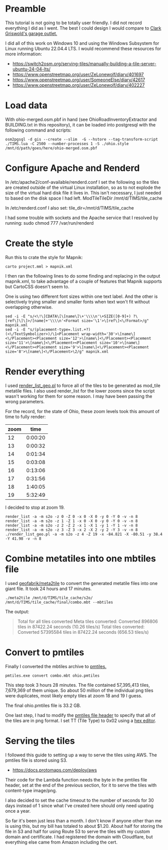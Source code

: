 # Preamble

This tutorial is not going to be totally user friendly. I did not record everything I did as I went. The best I could design I would compare to [Clark Griswold's garage outlet.](https://www.youtube.com/watch?v=iXaw70X7wb4)

I did all of this work on Windows 10 and using the Windows Subsystem for Linux running Ubuntu 22.04.4 LTS. I would recommend these resources for more information:

* https://switch2osm.org/serving-tiles/manually-building-a-tile-server-ubuntu-24-04-lts/
* https://www.openstreetmap.org/user/ZeLonewolf/diary/401697
* https://www.openstreetmap.org/user/SomeoneElse/diary/42617
* https://www.openstreetmap.org/user/ZeLonewolf/diary/402227

# Load data

With ohio-merged.osm.pbf in hand (see OhioRoadInventoryExtractor and BUILDING.txt in this repository), it can be loaded into postgresql with the following command and scripts:

    osm2pgsql -d gis --create --slim  -G --hstore --tag-transform-script ./TIMS.lua -C 2500 --number-processes 1 -S ./ohio.style /mnt/d/path/goes/here/ohio-merged.osm.pbf

# Configure Apache and Renderd

In /etc/apache2/conf-available/renderd.conf I set the following so the tiles are created outside of the virtual Linux installation, so as to not explode the size of the virtual hard disk file it lives in. This isn't necessary, I just needed to based on the disk space I had left.
    ModTileTileDir /mnt/d/TIMS/tile_cache
	
In  /etc/renderd.conf I also set:
    tile_dir=/mnt/d/TIMS/tile_cache

I had some trouble with sockets and the Apache service that I resolved by running:
    sudo chmod 777 /var/run/renderd

# Create the style

Run this to crate the style for Mapnik:

    carto project.mml > mapnik.xml

I then ran the following lines to do some finding and replacing in the output mapnik.xml, to take advantage of a couple of features that Mapnik supports but CartoCSS doesn't seem to.

One is using two different font sizes within one text label. And the other is selectively trying smaller and smaller fonts when text won't fit without overlapping otherwise.

    sed -i -E "s/<\!\[CDATA\[\[name\]\+'\\\\n'\+SIZE([0-9]+) ?\[ref\]\]\]>/[name]+'\\\\n'<Format size='\1'>\[ref\]<\/Format>/g" mapnik.xml
    sed -i -E "s/(placement-type=.list.+?)(<\/TextSymbolizer>)/\1<Placement wrap-width='30'>\[name\]<\/Placement><Placement size='12'>\[name\]<\/Placement><Placement size='11'>\[name\]<\/Placement><Placement size='10'>\[name\]<\/Placement><Placement size='9'>\[name\]<\/Placement><Placement size='8'>\[name\]<\/Placement>\2/g" mapnik.xml

# Render everything

I used [render_list_geo.pl](https://github.com/alx77/render_list_geo.pl) to force all of the tiles to be generated as mod_tile metatile files.
I also used render_list for the lower zooms since the script wasn't working for them for some reason. I may have been passing the wrong parameters.

For the record, for the state of Ohio, these zoom levels took this amount of time to fully render:

|zoom|time|
|----|----|
|12|0:00:20|
|13|0:00:32|
|14|0:01:34|
|15|0:03:08|
|16|0:13:06|
|17|0:31:56|
|18|1:40:05|
|19|5:32:49|

I decided to stop at zoom 19.

    render_list -a -m s2o -z 0 -Z 0 -x 0 -X 0 -y 0 -Y 0 -v -n 8
    render_list -a -m s2o -z 1 -Z 1 -x 0 -X 0 -y 0 -Y 0 -v -n 8
    render_list -a -m s2o -z 2 -Z 2 -x 1 -X 1 -y 1 -Y 1 -v -n 8
    render_list -a -m s2o -z 3 -Z 3 -x 2 -X 2 -y 2 -Y 3 -v -n 8
    ./render_list_geo.pl -a -m s2o -z 4 -Z 19 -x -84.821 -X -80.51 -y 38.4 -Y 41.98 -v -n 8

# Combine metatiles into one mbtiles file

I used [geofabrik/meta2tile](https://github.com/geofabrik/meta2tile) to convert the generated metatile files into one giant file. It took 24 hours and 17 minutes.

    ./meta2tile /mnt/d/TIMS/tile_cache/s2o/ /mnt/d/TIMS/tile_cache/final/combo.mbt --mbtiles

The output:

> Total for all tiles converted
> Meta tiles converted: Converted 896806 tiles in 87422.24 seconds (10.26 tiles/s)
> Total tiles converted: Converted 57395584 tiles in 87422.24 seconds (656.53 tiles/s)

# Convert to pmtiles

Finally I converted the mbtiles archive to [pmtiles.](https://github.com/protomaps/go-pmtiles/releases)

    pmtiles.exe convert combo.mbt ohio.pmtiles

This step took 3 hours 28 minutes. The file contained 57,395,413 tiles, 7,679,369 of them unique. So about 50 million of the individual png tiles were duplicates, most likely empty tiles at zoom 18 and 19 I guess.

The final ohio.pmtiles file is 33.2 GB.

One last step, I had to modify the [pmtiles file header](https://github.com/protomaps/PMTiles/blob/main/spec/v3/spec.md) to specify that all of the tiles are in png format. I set TT (Tile Type) to 0x02 using a [hex editor](https://mh-nexus.de/en/hxd/).

# Serving the tiles

I followed this guide to setting up a way to serve the tiles using AWS. The pmtiles file is stored using S3.

* https://docs.protomaps.com/deploy/aws

Their code for the Lambda function needs the byte in the pmtiles file header, set at the end of the previous section, for it to serve the tiles with content-type image/png.

I also decided to set the cache timeout to the number of seconds for 30 days instead of 1 since what I've created here should only need upating once a year.

So far it's been just less than a month. I don't know if anyone other than me is using this, but my bill has totaled to about $1.20. About half for storing the file in S3 and half for using Route 53 to serve the tiles with my custom domain and certificate. I had registered the domain with Cloudflare, but everything else came from Amazon including the cert.